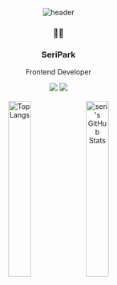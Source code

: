 <div align="center">

![header](https://capsule-render.vercel.app/api?type=waving&color=a3d5ff&height=100&section=header&fontSize=90)
### 🧑‍💻
### SeriPark
Frontend Developer

<a href="https://velog.io/@seripark"><img src="https://img.shields.io/badge/Velog-20C997?style=flat-square&logo=Velog&logoColor=white"/></a>
<a href="qkrtpfl9228@gmail.com"><img src="https://img.shields.io/badge/parkseridev@gmail.com-EA4335?style=flat-square&logo=Gmail&logoColor=white"/></a>
</br>
</br>
<img alt="Top Langs" width="30%" src="https://github-readme-stats.vercel.app/api/top-langs/?username=seriparkdev&layout=compact" />
<img alt="seri's GitHub Stats" width="30%" src="https://github-readme-stats.vercel.app/api?username=seriparkdev" />
</div>
